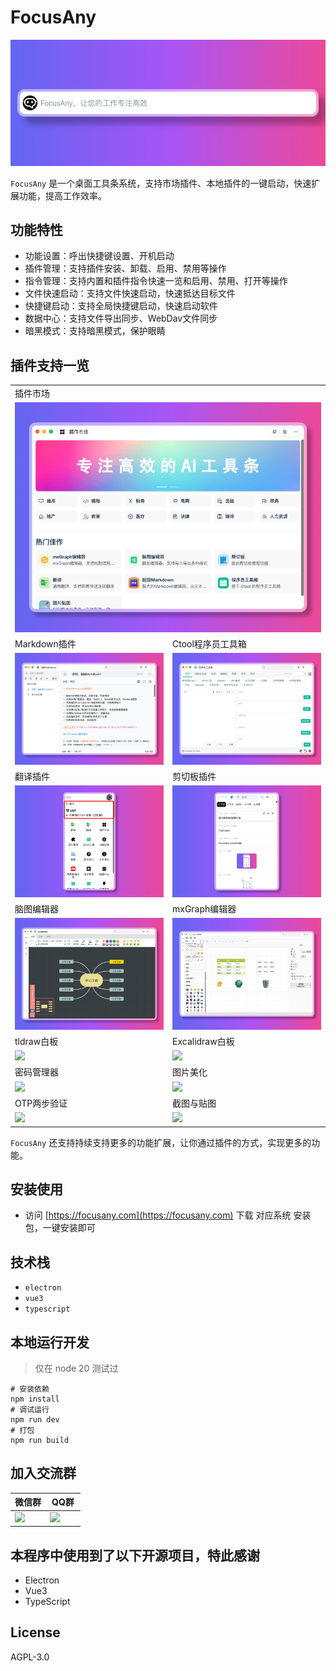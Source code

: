 # FocusAny

![](./screenshots/cn/home.png)

`FocusAny` 是一个桌面工具条系统，支持市场插件、本地插件的一键启动，快速扩展功能，提高工作效率。

## 功能特性

- 功能设置：呼出快捷键设置、开机启动
- 插件管理：支持插件安装、卸载、启用、禁用等操作
- 指令管理：支持内置和插件指令快速一览和启用、禁用、打开等操作
- 文件快速启动：支持文件快速启动，快速抵达目标文件
- 快捷键启动：支持全局快捷键启动，快速启动软件
- 数据中心：支持文件导出同步、WebDav文件同步
- 暗黑模式：支持暗黑模式，保护眼睛

## 插件支持一览

<table width="100%">
    <tbody>
        <tr>
            <td colspan="2">插件市场</td>
        </tr>
        <tr>
            <td colspan="2">
                <img style="width:100%;"
                     src="./screenshots/cn/plugin/Store.png" />
            </td>
        </tr>
        <tr>
            <td width="50%">Markdown插件</td>
            <td>Ctool程序员工具箱</td>
        </tr>
        <tr>
            <td>
                <img style="width:100%;"
                     src="./screenshots/cn/plugin/Markdown.png" />
            </td>
            <td>
                <img style="width:100%;" 
                     src="./screenshots/cn/plugin/Ctool.png" />
            </td>
        </tr>
        <tr>
            <td>翻译插件</td>
            <td>剪切板插件</td>
        </tr>
        <tr>
            <td>
                <img style="width:100%;"
                     src="./screenshots/cn/plugin/Translate.png" />
            </td>
            <td>
                <img style="width:100%;" 
                     src="./screenshots/cn/plugin/Clipboard.png" />
            </td>
        </tr>
        <tr>
            <td>脑图编辑器</td>
            <td>mxGraph编辑器</td>
        </tr>
        <tr>
            <td>
                <img style="width:100%;"
                     src="./screenshots/cn/plugin/KityminderEditor.png" />
            </td>
            <td>
                <img style="width:100%;" 
                     src="./screenshots/cn/plugin/MxgraphEditor.png" />
            </td>
        </tr>
        <tr>
            <td>tldraw白板</td>
            <td>Excalidraw白板</td>
        </tr>
        <tr>
            <td>
                <img style="width:100%;"
                     src="https://ms-assets.modstart.com/data/image/2024/12/27/20345_in2n_2839.png" />
            </td>
            <td>
                <img style="width:100%;" 
                     src="https://ms-assets.modstart.com/data/image/2024/12/23/27895_hlat_8257.png" />
            </td>
        </tr>
        <tr>
            <td>密码管理器</td>
            <td>图片美化</td>
        </tr>
        <tr>
            <td>
                <img style="width:100%;"
                     src="https://ms-assets.modstart.com/data/image/2024/12/22/12047_w27p_4263.png" />
            </td>
            <td>
                <img style="width:100%;" 
                     src="https://ms-assets.modstart.com/data/image/2024/12/22/53485_fk4f_3417.png" />
            </td>
        </tr>
        <tr>
            <td>OTP两步验证</td>
            <td>截图与贴图</td>
        </tr>
        <tr>
            <td>
                <img style="width:100%;"
                     src="https://ms-assets.modstart.com/data/image/2024/12/24/7709_81pr_6266.png" />
            </td>
            <td>
                <img style="width:100%;" 
                     src="https://ms-assets.modstart.com/data/image/2024/12/22/42330_u3my_6770.png" />
            </td>
        </tr>
    </tbody>
</table>

`FocusAny` 还支持持续支持更多的功能扩展，让你通过插件的方式，实现更多的功能。

## 安装使用

- 访问 [https://focusany.com](https://focusany.com) 下载 对应系统 安装包，一键安装即可

## 技术栈

- `electron`
- `vue3`
- `typescript`

## 本地运行开发

> 仅在 node 20 测试过

```shell
# 安装依赖
npm install
# 调试运行
npm run dev
# 打包
npm run build
```

## 加入交流群

<table width="100%">
    <thead>
        <tr>
            <th width="50%">微信群</th>
            <th>QQ群</th>
        </tr>
    </thead>
    <tbody>
        <tr>
            <td>
                <img style="width:100%;"
                     src="https://focusany.com/app_manager/image/wechat" />
            </td>
            <td>
                <img style="width:100%;" 
                     src="https://focusany.com/app_manager/image/qq" />
            </td>
        </tr>
    </tbody>
</table>

## 本程序中使用到了以下开源项目，特此感谢

- Electron
- Vue3
- TypeScript

## License

AGPL-3.0

